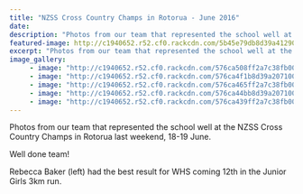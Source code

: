 ```yaml
---
title: "NZSS Cross Country Champs in Rotorua - June 2016"
date: 
description: "Photos from our team that represented the school well at the NZSS Cross Country Champs in Rotorua last weekend, 18-19 June..."
featured-image: http://c1940652.r52.cf0.rackcdn.com/5b45e79db8d39a412900046b/cross-country.gif
excerpt: "Photos from our team that represented the school well at the NZSS Cross Country Champs in Rotorua last weekend, 18-19 June."
image_gallery:
     - image: "http://c1940652.r52.cf0.rackcdn.com/576ca508ff2a7c38fb00026f/Team-photo.jpg"
     - image: "http://c1940652.r52.cf0.rackcdn.com/576ca4f1b8d39a2071000262/start-girls.jpg"
     - image: "http://c1940652.r52.cf0.rackcdn.com/576ca465ff2a7c38fb00026d/Rebecca-Baker-running-2.jpg"
     - image: "http://c1940652.r52.cf0.rackcdn.com/576ca44bb8d39a2071000260/Rebecca-Baker-running.jpg"
     - image: "http://c1940652.r52.cf0.rackcdn.com/576ca439ff2a7c38fb00026b/girls1.jpg"
---
```


<p><span>Photos from our team that represented the school well at the NZSS Cross Country Champs in Rotorua last weekend, 18-19 June. </span></p>
<p><span>Well done team! </span></p>
<p><span>Rebecca Baker (left) had the best result for WHS coming 12th in the Junior Girls 3km run.</span></p>

